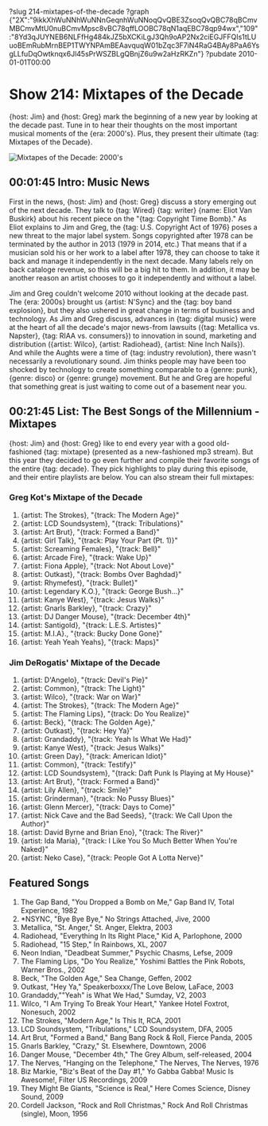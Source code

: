 ?slug 214-mixtapes-of-the-decade
?graph {"2X":"9ikkXhWuNNhWuNNnGeqnhWuNNoqQvQBE3ZsoqQvQBC78qBCmvMBCmvMtU0nuBCmvMpsc8vBC78qffLOOBC78qN1aqEBC78qp94wx","109":"8Yd3qJUYNEB6NLFfHg484kJZ5bXCKiLgJ3Qh9oAP2Nx2ciEGJFFQIs1tLUuoBEmRubMrnBEP1TWYNPAmBEAavquqW01bZqc3F7iN4RaG4BAy8PaA6YsgLLfuDqOwtknqx6Jl45sPrWSZBLgQBnjZ6u9w2aHzRKZn"}
?pubdate 2010-01-01T00:00
# Show 214: Mixtapes of the Decade
{host: Jim} and {host: Greg} mark the beginning of a new year by looking at the decade past. Tune in to hear their thoughts on the most important musical moments of the {era: 2000's}. Plus, they present their ultimate {tag: Mixtapes of the Decade}.

![Mixtapes of the Decade: 2000's](https://static.soundopinions.org/images/2009/mixtapes2.jpg)

## 00:01:45 Intro: Music News
First in the news, {host: Jim} and {host: Greg} discuss a story emerging out of the next decade. They talk to {tag: Wired} {tag: writer} {name: Eliot Van Buskirk} about his recent piece on the "{tag: Copyright Time Bomb}." As Eliot explains to Jim and Greg, the {tag: U.S. Copyright Act of 1976} poses a new threat to the major label system. Songs copyrighted after 1978 can be terminated by the author in 2013 (1979 in 2014, etc.) That means that if a musician sold his or her work to a label after 1978, they can choose to take it back and manage it independently in the next decade. Many labels rely on back cataloge revenue, so this will be a big hit to them. In addition, it may be another reason an artist chooses to go it independently and without a label.

Jim and Greg couldn't welcome 2010 without looking at the decade past. The {era: 2000s} brought us {artist: N'Sync} and the {tag: boy band explosion}, but they also ushered in great change in terms of business and technology. As Jim and Greg discuss, advances in {tag: digital music} were at the heart of all the decade's major news-from lawsuits ({tag: Metallica vs. Napster}, {tag: RIAA vs. consumers}) to innovation in sound, marketing and distribution ({artist: Wilco}, {artist: Radiohead}, {artist: Nine Inch Nails}). And while the Aughts were a time of {tag: industry revolution}, there wasn't necessarily a revolutionary sound. Jim thinks people may have been too shocked by technology to create something comparable to a {genre: punk}, {genre: disco} or {genre: grunge} movement. But he and Greg are hopeful that something great is just waiting to come out of a basement near you.

## 00:21:45 List: The Best Songs of the Millennium - Mixtapes

{host: Jim} and {host: Greg} like to end every year with a good old-fashioned {tag: mixtape} (presented as a new-fashioned mp3 stream). But this year they decided to go even further and compile their favorite songs of the entire {tag: decade}. They pick highlights to play during this episode, and their entire playlists are below. You can also stream their full mixtapes:

### Greg Kot's Mixtape of the Decade


1. {artist: The Strokes}, "{track: The Modern Age}"
2. {artist: LCD Soundsystem}, "{track: Tribulations}"
3. {artist: Art Brut}, "{track: Formed a Band}"
4. {artist: Girl Talk}, "{track: Play Your Part (Pt. 1)}"
5. {artist: Screaming Females}, "{track: Bell}"
6. {artist: Arcade Fire}, "{track: Wake Up}"
7. {artist: Fiona Apple}, "{track: Not About Love}"
8. {artist: Outkast}, "{track: Bombs Over Baghdad}"
9. {artist: Rhymefest}, "{track: Bullet}"
10. {artist: Legendary K.O.}, "{track: George Bush...}"
11. {artist: Kanye West}, "{track: Jesus Walks}"
12. {artist: Gnarls Barkley}, "{track: Crazy}"
13. {artist: DJ Danger Mouse}, "{track: December 4th}"
14. {artist: Santigold}, "{track: L.E.S. Artistes}"
15. {artist: M.I.A}., "{track: Bucky Done Gone}"
16. {artist: Yeah Yeah Yeahs}, "{track: Maps}"


### Jim DeRogatis' Mixtape of the Decade


1. {artist: D'Angelo}, "{track: Devil's Pie}"
2. {artist: Common}, "{track: The Light}"
3. {artist: Wilco}, "{track: War on War}"
4. {artist: The Strokes}, "{track: The Modern Age}"
5. {artist: The Flaming Lips}, "{track: Do You Realize}"
6. {artist: Beck}, "{track: The Golden Age},"
7. {artist: Outkast}, "{track: Hey Ya}"
8. {artist: Grandaddy}, "{track: Yeah Is What We Had}"
9. {artist: Kanye West}, "{track: Jesus Walks}"
10. {artist: Green Day}, "{track: American Idiot}"
11. {artist: Common}, "{track: Testify}"
12. {artist: LCD Soundsystem}, "{track: Daft Punk Is Playing at My House}"
13. {artist: Art Brut}, "{track: Formed a Band}"
14. {artist: Lily Allen}, "{track: Smile}"
15. {artist: Grinderman}, "{track: No Pussy Blues}"
16. {artist: Glenn Mercer}, "{track: Days to Come}"
17. {artist: Nick Cave and the Bad Seeds}, "{track: We Call Upon the Author}"
18. {artist: David Byrne and Brian Eno}, "{track: The River}"
19. {artist: Ida Maria}, "{track: I Like You So Much Better When You're Naked}"
20. {artist: Neko Case}, "{track: People Got A Lotta Nerve}"


## Featured Songs
1. The Gap Band, "You Dropped a Bomb on Me," Gap Band IV, Total Experience, 1982
2. *NSYNC, "Bye Bye Bye," No Strings Attached, Jive, 2000
3. Metallica, "St. Anger," St. Anger, Elektra, 2003
4. Radiohead, "Everything In Its Right Place," Kid A, Parlophone, 2000
5. Radiohead, "15 Step," In Rainbows, XL, 2007
6. Neon Indian, "Deadbeat Summer," Psychic Chasms, Lefse, 2009
7. The Flaming Lips, "Do You Realize," Yoshimi Battles the Pink Robots, Warner Bros., 2002
8. Beck, "The Golden Age," Sea Change, Geffen, 2002
9. Outkast, "Hey Ya," Speakerboxxx/The Love Below, LaFace, 2003
10. Grandaddy,""Yeah" is What We Had," Sumday, V2, 2003
11. Wilco, "I Am Trying To Break Your Heart," Yankee Hotel Foxtrot, Nonesuch, 2002
12. The Strokes, "Modern Age," Is This It, RCA, 2001
13. LCD Soundsystem, "Tribulations," LCD Soundsystem, DFA, 2005
14. Art Brut, "Formed a Band," Bang Bang Rock & Roll, Fierce Panda, 2005
15. Gnarls Barkley, "Crazy," St. Elsewhere, Downtown, 2006
16. Danger Mouse, "December 4th," The Grey Album, self-released, 2004
17. The Nerves, "Hanging on the Telephone," The Nerves, The Nerves, 1976
18. Biz Markie, "Biz's Beat of the Day #1," Yo Gabba Gabba! Music Is Awesome!, Filter US Recordings, 2009
19. They Might Be Giants, "Science is Real," Here Comes Science, Disney Sound, 2009
20. Cordell Jackson, "Rock and Roll Christmas," Rock And Roll Christmas (single), Moon, 1956